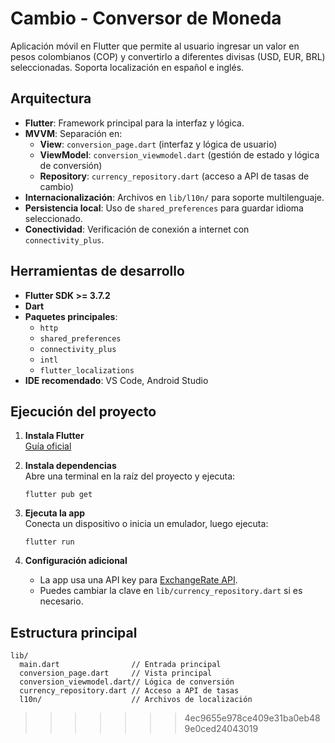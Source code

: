 
# Cambio - Conversor de Moneda

Aplicación móvil en Flutter que permite al usuario ingresar un valor en pesos colombianos (COP) y convertirlo a diferentes divisas (USD, EUR, BRL) seleccionadas. Soporta localización en español e inglés.

## Arquitectura

- **Flutter**: Framework principal para la interfaz y lógica.
- **MVVM**: Separación en:
  - **View**: `conversion_page.dart` (interfaz y lógica de usuario)
  - **ViewModel**: `conversion_viewmodel.dart` (gestión de estado y lógica de conversión)
  - **Repository**: `currency_repository.dart` (acceso a API de tasas de cambio)
- **Internacionalización**: Archivos en `lib/l10n/` para soporte multilenguaje.
- **Persistencia local**: Uso de `shared_preferences` para guardar idioma seleccionado.
- **Conectividad**: Verificación de conexión a internet con `connectivity_plus`.

## Herramientas de desarrollo

- **Flutter SDK >= 3.7.2**
- **Dart**
- **Paquetes principales**:
  - `http`
  - `shared_preferences`
  - `connectivity_plus`
  - `intl`
  - `flutter_localizations`
- **IDE recomendado**: VS Code, Android Studio

## Ejecución del proyecto

1. **Instala Flutter**  
	[Guía oficial](https://docs.flutter.dev/get-started/install)

2. **Instala dependencias**  
	Abre una terminal en la raíz del proyecto y ejecuta:
	```
	flutter pub get
	```

3. **Ejecuta la app**  
	Conecta un dispositivo o inicia un emulador, luego ejecuta:
	```
	flutter run
	```

4. **Configuración adicional**  
	- La app usa una API key para [ExchangeRate API](https://www.exchangerate-api.com/).  
	- Puedes cambiar la clave en `lib/currency_repository.dart` si es necesario.

## Estructura principal

```
lib/
  main.dart                // Entrada principal
  conversion_page.dart     // Vista principal
  conversion_viewmodel.dart// Lógica de conversión
  currency_repository.dart // Acceso a API de tasas
  l10n/                    // Archivos de localización
```
>>>>>>> 4ec9655e978ce409e31ba0eb489e0ced24043019
